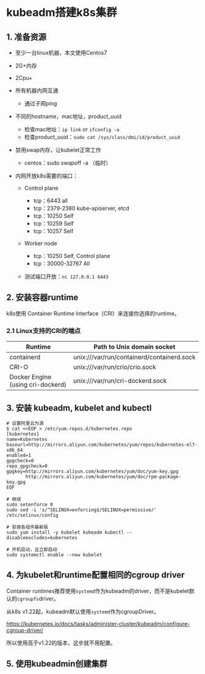 # kubeadm搭建k8s集群

## 1. 准备资源

- 至少一台linux机器，本文使用Centos7
- 2G+内存
- 2Cpu+
- 所有机器内网互通
    - 通过子网ping
- 不同的hostname，mac地址，product_uuid
    - 检查mac地址：`ip link` or `ifconfig -a`
    - 检查product_uuid：`sudo cat /sys/class/dmi/id/product_uuid`

- 禁用swap内存，让kubelet正常工作
    - centos：sudo swapoff -a （临时）
- 内网开放k8s需要的端口：
    - Control plane
        - tcp：6443 all
        - tcp：2379-2380 kube-apiserver, etcd
        - tcp：10250 Self
        - tcp：10259 Self
        - tcp：10257 Self
    - Worker node
        - tcp：10250 Self, Control plane
        - tcp：30000-32767 All

    - 测试端口开放：`nc 127.0.0.1 6443`

## 2. 安装容器runtime

k8s使用 Container Runtime Interface（CRI）来连接你选择的runtime。

### 2.1 Linux支持的CRI的端点

| Runtime                           | Path to Unix domain socket                 |
|-----------------------------------|--------------------------------------------|
| containerd                        | unix:///var/run/containerd/containerd.sock |
| CRI-O                             | unix:///var/run/crio/crio.sock             |
| Docker Engine (using cri-dockerd) | unix:///var/run/cri-dockerd.sock           |


## 3. 安装 kubeadm, kubelet and kubectl

```shell
# 设置阿里云为源
$ cat <<EOF > /etc/yum.repos.d/kubernetes.repo
[kubernetes]
name=Kubernetes
baseurl=http://mirrors.aliyun.com/kubernetes/yum/repos/kubernetes-el7-x86_64
enabled=1
gpgcheck=0
repo_gpgcheck=0
gpgkey=http://mirrors.aliyun.com/kubernetes/yum/doc/yum-key.gpg
       http://mirrors.aliyun.com/kubernetes/yum/doc/rpm-package-key.gpg
EOF

# 继续
sudo setenforce 0
sudo sed -i 's/^SELINUX=enforcing$/SELINUX=permissive/' /etc/selinux/config

# 安装各组件最新版
sudo yum install -y kubelet kubeadm kubectl --disableexcludes=kubernetes

# 开机启动，且立即启动
sudo systemctl enable --now kubelet
```

## 4. 为kubelet和runtime配置相同的cgroup driver

Container runtimes推荐使用`systemd`作为kubeadm的driver，而不是kubelet默认的`cgroupfs`driver。

从k8s v1.22起，kubeadm默认使用`systemd`作为cgroupDriver。

https://kubernetes.io/docs/tasks/administer-cluster/kubeadm/configure-cgroup-driver/

所以使用高于v1.22的版本，这步就不用配置。

## 5. 使用kubeadmin创建集群

```shell

```